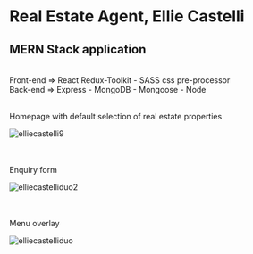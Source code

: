 <h1>Real Estate Agent, Ellie Castelli</h1>

<h2>MERN Stack application</h2><br>
Front-end => React Redux-Toolkit - SASS css pre-processor <br>
Back-end  => Express - MongoDB - Mongoose - Node<br><br>


Homepage with default selection of real estate properties<p>
![elliecastelli9](https://user-images.githubusercontent.com/38325801/185565594-6ac60926-d914-48b0-beaa-8d09db70eb68.png)<br><br><br>

Enquiry form<p>
![elliecastelliduo2](https://user-images.githubusercontent.com/38325801/185565545-ab3a1cb4-5f8f-4695-bcf6-ee27a8d84f9f.png)<br><br><br>

Menu overlay<p>
![elliecastelliduo](https://user-images.githubusercontent.com/38325801/182094619-bb703d6e-f94d-456b-a89b-809455d63204.png)<br><br><br>